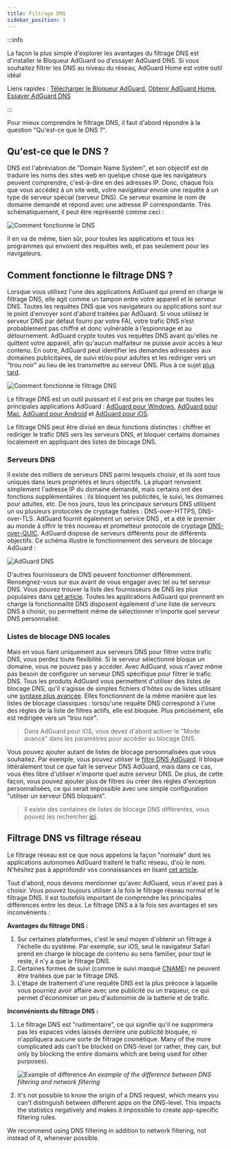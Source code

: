 ```yaml
---
title: Filtrage DNS
sidebar_position: 1
---
```


:::info

La façon la plus simple d'explorer les avantages du filtrage DNS est d'installer le Bloqueur AdGuard ou d'essayer AdGuard DNS. Si vous souhaitez filtrer les DNS au niveau du réseau, AdGuard Home est votre outil idéal

Liens rapides : [Télécharger le Bloqueur AdGuard](https://adguard.com/download.html?auto=true&utm_source=kb_dns), [Obtenir AdGuard Home](https://github.com/AdguardTeam/AdGuardHome#getting-started), [Essayer AdGuard DNS](https://adguard-dns.io/dashboard/)

:::

Pour mieux comprendre le filtrage DNS, il faut d'abord répondre à la question "Qu'est-ce que le DNS ?".

## Qu'est-ce que le DNS ?

DNS est l'abréviation de "Domain Name System", et son objectif est de traduire les noms des sites web en quelque chose que les navigateurs peuvent comprendre, c'est-à-dire en des adresses IP. Donc, chaque fois que vous accédez à un site web, votre navigateur envoie une requête à un type de serveur spécial (serveur DNS). Ce serveur examine le nom de domaine demandé et répond avec une adresse IP correspondante. Très schématiquement, il peut être représenté comme ceci :

![Comment fonctionne le DNS](https://cdn.adtidy.org/public/Adguard/kb/DNS_filtering/how_dns_works_en.png)

Il en va de même, bien sûr, pour toutes les applications et tous les programmes qui envoient des requêtes web, et pas seulement pour les navigateurs.

## Comment fonctionne le filtrage DNS ?

Lorsque vous utilisez l'une des applications AdGuard qui prend en charge le filtrage DNS, elle agit comme un tampon entre votre appareil et le serveur DNS. Toutes les requêtes DNS que vos navigateurs ou applications sont sur le point d'envoyer sont d'abord traitées par AdGuard. Si vous utilisez le serveur DNS par défaut fourni par votre FAI, votre trafic DNS n’est probablement pas chiffré et donc vulnérable à l’espionnage et au détournement. AdGuard crypte toutes vos requêtes DNS avant qu'elles ne quittent votre appareil, afin qu'aucun malfaiteur ne puisse avoir accès à leur contenu. En outre, AdGuard peut identifier les demandes adressées aux domaines publicitaires, de suivi et/ou pour adultes et les rediriger vers un "trou noir" au lieu de les transmettre au serveur DNS. Plus à ce sujet [plus tard](#local-dns-blocklists).

![Comment fonctionne le filtrage DNS](https://cdn.adtidy.org/public/Adguard/kb/DNS_filtering/how_dns_filtering_works_en.png)

Le filtrage DNS est un outil puissant et il est pris en charge par toutes les principales applications AdGuard : [AdGuard pour Windows](https://adguard.com/adguard-windows/overview.html), [AdGuard pour Mac](https://adguard.com/adguard-mac/overview.html), [AdGuard pour Android](https://adguard.com/adguard-android/overview.html) et [AdGuard pour iOS](https://adguard.com/adguard-ios/overview.html).

Le filtrage DNS peut être divisé en deux fonctions distinctes : chiffrer et rediriger le trafic DNS vers les serveurs DNS, et bloquer certains domaines localement en appliquant des listes de blocage DNS.

### Serveurs DNS

Il existe des milliers de serveurs DNS parmi lesquels choisir, et ils sont tous uniques dans leurs propriétés et leurs objectifs. La plupart renvoient simplement l'adresse IP du domaine demandé, mais certains ont des fonctions supplémentaires : ils bloquent les publicités, le suivi, les domaines pour adultes, etc. De nos jours, tous les principaux serveurs DNS utilisent un ou plusieurs protocoles de cryptage fiables : DNS-over-HTTPS, DNS-over-TLS. AdGuard fournit également un service DNS [](https://adguard-dns.io/), et a été le premier au monde à offrir le très nouveau et prometteur protocole de cryptage [DNS-over-QUIC](https://adguard.com/blog/dns-over-quic.html). AdGuard dispose de serveurs différents pour de différents objectifs. Ce schéma illustre le fonctionnement des serveurs de blocage AdGuard :

![AdGuard DNS](https://cdn.adtidy.org/public/Adguard/kb/DNS_filtering/adguard_dns_en.jpg)

D'autres fournisseurs de DNS peuvent fonctionner différemment. Renseignez-vous sur eux avant de vous engager avec tel ou tel serveur DNS. Vous pouvez trouver la liste des fournisseurs de DNS les plus populaires dans [cet article](dns-providers.md). Toutes les applications AdGuard qui prennent en charge la fonctionnalité DNS disposent également d'une liste de serveurs DNS à choisir, ou permettent même de sélectionner n'importe quel serveur DNS personnalisé.

### Listes de blocage DNS locales

Mais en vous fiant uniquement aux serveurs DNS pour filtrer votre trafic DNS, vous perdez toute flexibilité. Si le serveur sélectionné bloque un domaine, vous ne pouvez pas y accéder. Avec AdGuard, vous n'avez même pas besoin de configurer un serveur DNS spécifique pour filtrer le trafic DNS. Tous les produits AdGuard vous permettent d'utiliser des listes de blocage DNS, qu'il s'agisse de simples fichiers d'hôtes ou de listes utilisant une [syntaxe plus avancée](dns-filtering-syntax.md). Elles fonctionnent de la même manière que les listes de blocage classiques : lorsqu'une requête DNS correspond à l'une des règles de la liste de filtres actifs, elle est bloquée. Plus précisément, elle est redirigée vers un "trou noir".

> Dans AdGuard pour iOS, vous devez d'abord activer le "Mode avancé" dans les paramètres pour accéder au blocage DNS.

Vous pouvez ajouter autant de listes de blocage personnalisées que vous souhaitez. Par exemple, vous pouvez utiliser le [filtre DNS AdGuard](https://github.com/AdguardTeam/AdGuardSDNSFilter). Il bloque littéralement tout ce que fait le serveur DNS AdGuard, mais dans ce cas, vous êtes libre d'utiliser n'importe quel autre serveur DNS. De plus, de cette façon, vous pouvez ajouter plus de filtres ou créer des règles d'exception personnalisées, ce qui serait impossible avec une simple configuration "utiliser un serveur DNS bloquant".
> Il existe des centaines de listes de blocage DNS différentes, vous pouvez les rechercher [ici](https://filterlists.com/).

## Filtrage DNS vs filtrage réseau

Le filtrage réseau est ce que nous appelons la façon "normale" dont les applications autonomes AdGuard traitent le trafic réseau, d'où le nom. N'hésitez pas à approfondir vos connaissances en lisant [cet article](https://adguard.com/kb/general/ad-filtering/how-ad-blocking-works/).

Tout d'abord, nous devons mentionner qu'avec AdGuard, vous n'avez pas à choisir. Vous pouvez toujours utiliser à la fois le filtrage réseau normal et le filtrage DNS. Il est toutefois important de comprendre les principales différences entre les deux. Le filtrage DNS a à la fois ses avantages et ses inconvénients :

**Avantages du filtrage DNS :**

1. Sur certaines plateformes, c'est le seul moyen d'obtenir un filtrage à l'échelle du système. Par exemple, sur iOS, seul le navigateur Safari prend en charge le blocage de contenu au sens familier, pour tout le reste, il n'y a que le filtrage DNS.
1. Certaines formes de suivi (comme le suivi masqué [CNAME](https://adguard.com/blog/cname-tracking.html)) ne peuvent être traitées que par le filtrage DNS.
1. L'étape de traitement d'une requête DNS est la plus précoce à laquelle vous pourriez avoir affaire avec une publicité ou un traqueur, ce qui permet d'économiser un peu d'autonomie de la batterie et de trafic.

**Inconvénients du filtrage DNS :**

1. Le filtrage DNS est "rudimentaire", ce qui signifie qu'il ne supprimera pas les espaces vides laissés derrière une publicité bloquée, ni n'appliquera aucune sorte de filtrage cosmétique. Many of the more complicated ads can't be blocked on DNS-level (or rather, they can, but only by blocking the entire domains which are being used for other purposes).

    ![Example of difference](https://cdn.adtidy.org/public/Adguard/kb/DNS_filtering/dns_diff.jpg) *An example of the difference between DNS filtering and network filtering*

1. It's not possible to know the origin of a DNS request, which means you can't distinguish between different apps on the DNS-level. This impacts the statistics negatively and makes it impossible to create app-specific filtering rules.

We recommend using DNS filtering in addition to network filtering, not instead of it, whenever possible.
